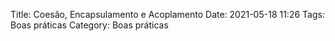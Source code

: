 Title: Coesão, Encapsulamento e Acoplamento 
Date: 2021-05-18 11:26
Tags: Boas práticas
Category: Boas práticas

<script src="https://gist.github.com/lucaseduardo101/00e52869beeaf73b7d394215aaa1f056.js"></script>
